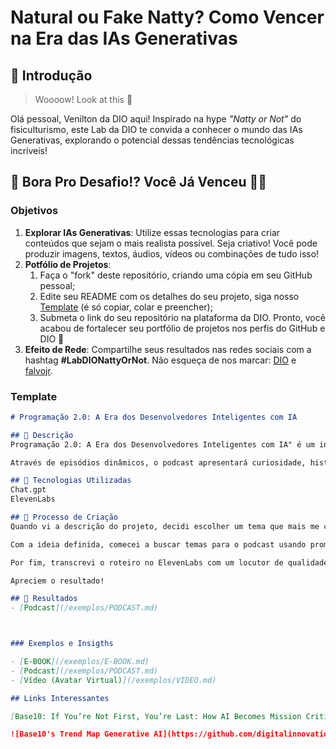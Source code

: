 # Natural ou Fake Natty? Como Vencer na Era das IAs Generativas

## 🚀 Introdução

> Woooow! Look at this 👀

Olá pessoal, Venilton da DIO aqui! Inspirado na hype _"Natty or Not"_ do fisiculturismo, este Lab da DIO te convida a conhecer o mundo das IAs Generativas, explorando o potencial dessas tendências tecnológicas incríveis!

## 🎯 Bora Pro Desafio!? Você Já Venceu 💪🤓

### Objetivos

1. **Explorar IAs Generativas**: Utilize essas tecnologias para criar conteúdos que sejam o mais realista possível. Seja criativo! Você pode produzir imagens, textos, áudios, vídeos ou combinações de tudo isso!
1. **Potfólio de Projetos**:
    1. Faça o "fork" deste repositório, criando uma cópia em seu GitHub pessoal;
    2. Edite seu README com os detalhes do seu projeto, siga nosso [Template](#template) (é só copiar, colar e preencher);
    3. Submeta o link do seu repositório na plataforma da DIO. Pronto, você acabou de fortalecer seu portfólio de projetos nos perfis do GitHub e DIO 🚀
1. **Efeito de Rede**: Compartilhe seus resultados nas redes sociais com a hashtag **#LabDIONattyOrNot**. Não esqueça de nos marcar: [DIO](https://www.linkedin.com/school/dio-makethechange) e [falvojr](https://www.linkedin.com/in/falvojr).

### Template

```markdown
# Programação 2.0: A Era dos Desenvolvedores Inteligentes com IA

## 📒 Descrição
Programação 2.0: A Era dos Desenvolvedores Inteligentes com IA" é um inovador podcast gerado por IAs generativas, dedicado a explorar como a inteligência artificial está revolucionando o desenvolvimento de software. Este projeto visa desmistificar o impacto da IA em todas as etapas do ciclo de desenvolvimento, desde a codificação até a manutenção.

Através de episódios dinâmicos, o podcast apresentará curiosidade, histórias  e demonstrações práticas de ferramentas de IA que estão transformando a forma como desenvolvemos software. Com conteúdo criado e revisado por IAs, garantimos episódios atualizados e relevantes, oferecendo insights valiosos sobre o futuro da programação.

## 🤖 Tecnologias Utilizadas
Chat.gpt
ElevenLabs

## 🧐 Processo de Criação
Quando vi a descrição do projeto, decidi escolher um tema que mais me chamou a atenção durante o curso: podcasts gerados por inteligência artificial. Esse assunto já tinha despertado meu interesse em outras plataformas, e achei que seria uma ótima oportunidade para explorar mais a fundo.

Com a ideia definida, comecei a buscar temas para o podcast usando prompts como "Me dê cinco temas para um podcast de tecnologia criado totalmente com IAs generativas". Usei regras para deixar o prompt mais robusto e obter sugestões mais relevantes. Além disso, pedi títulos chamativos e um roteiro completo, sempre revisando o conteúdo para garantir que estivesse alinhado com o objetivo do projeto, utilizando a IA como uma ferramenta de suporte.

Por fim, transcrevi o roteiro no ElevenLabs com um locutor de qualidade, editando as partes necessárias para garantir que fizessem sentido. O resultado final foi um podcast bem estruturado e envolvente.

Apreciem o resultado!

## 🚀 Resultados
- [Podcast](/exemplos/PODCAST.md)



### Exemplos e Insigths

- [E-BOOK](/exemplos/E-BOOK.md)
- [Podcast](/exemplos/PODCAST.md)
- [Vídeo (Avatar Virtual)](/exemplos/VIDEO.md)

## Links Interessantes

[Base10: If You’re Not First, You’re Last: How AI Becomes Mission Critical](https://base10.vc/post/generative-ai-mission-critical/)

![Base10's Trend Map Generative AI](https://github.com/digitalinnovationone/lab-natty-or-not/assets/730492/f4df26e8-f8f7-4419-8252-c69d73ea930c)
